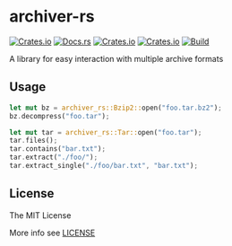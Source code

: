 # archiver-rs

[![Crates.io](https://img.shields.io/crates/v/archiver-rs)](http://crates.io/crates/archiver-rs)
[![Docs.rs](https://docs.rs/archiver-rs/badge.svg)](https://docs.rs/archiver-rs)
[![Crates.io](https://img.shields.io/crates/d/archiver-rs)](http://crates.io/crates/archiver-rs)
[![Crates.io](https://img.shields.io/crates/l/archiver-rs)](https://github.com/JoyMoe/archiver-rs/blob/master/LICENSE)
[![Build](../../actions/workflows/rust.yml/badge.svg)](../../actions/workflows/rust.yml)

A library for easy interaction with multiple archive formats

## Usage

```rust
let mut bz = archiver_rs::Bzip2::open("foo.tar.bz2");
bz.decompress("foo.tar");

let mut tar = archiver_rs::Tar::open("foo.tar");
tar.files();
tar.contains("bar.txt");
tar.extract("./foo/");
tar.extract_single("./foo/bar.txt", "bar.txt");
```

## License

The MIT License

More info see [LICENSE](LICENSE)
